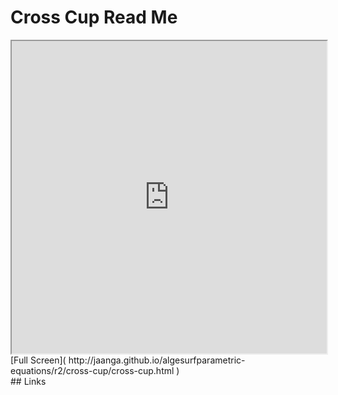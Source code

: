 Cross Cup Read Me
===

<iframe src='http://jaanga.github.io/algesurf/parametric-equations/r2/cross-cup/cross-cup.html' width=100% height=500px >
There is an `iframe` here. It is not visible when viewed on github.com/algesurf. To view, please see 'Project Links' below.
</iframe>
[Full Screen]( http://jaanga.github.io/algesurfparametric-equations/r2/cross-cup/cross-cup.html )
<br>
## Links 
<http://www.3d-meier.de/tut3/Seite8.html>  
